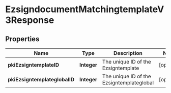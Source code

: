 

# EzsigndocumentMatchingtemplateV3Response

## Properties

Name | Type | Description | Notes
------------ | ------------- | ------------- | -------------
**pkiEzsigntemplateID** | **Integer** | The unique ID of the Ezsigntemplate |  [optional]
**pkiEzsigntemplateglobalID** | **Integer** | The unique ID of the Ezsigntemplateglobal |  [optional]




